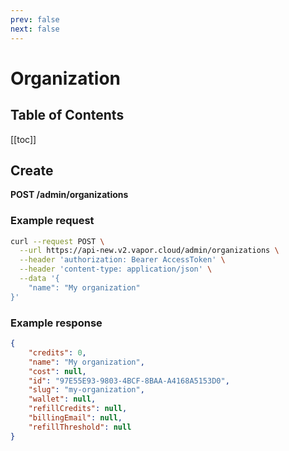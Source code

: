 ```yaml
---
prev: false
next: false
---
```

# Organization

## Table of Contents

[[toc]]

## Create

**POST /admin/organizations**

### Example request

```bash
curl --request POST \
  --url https://api-new.v2.vapor.cloud/admin/organizations \
  --header 'authorization: Bearer AccessToken' \
  --header 'content-type: application/json' \
  --data '{
	"name": "My organization"
}'
```

### Example response

```json
{
	"credits": 0,
	"name": "My organization",
	"cost": null,
	"id": "97E55E93-9803-4BCF-8BAA-A4168A5153D0",
	"slug": "my-organization",
	"wallet": null,
	"refillCredits": null,
	"billingEmail": null,
	"refillThreshold": null
}
```
